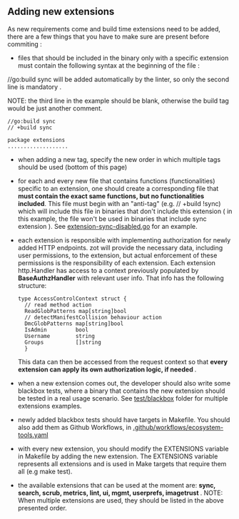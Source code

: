 
## Adding new extensions

As new requirements come and build time extensions need to be added, there are a few things that you have to make sure are present before commiting :

- files that should be included in the binary only with a specific extension must contain the following syntax at the beginning of the file :

//go:build sync will be added automatically by the linter, so only the second line is mandatory .

NOTE: the third line in the example should be blank, otherwise the build tag would be just another comment.

```
//go:build sync
// +build sync

package extensions
...................
```

- when adding a new tag, specify the new order in which multiple tags should be used (bottom of this page)

- for each and every new file that contains functions (functionalities) specific to an extension, one should create a corresponding file that  <b>must contain the exact same functions, but no functionalities included</b>. This file must begin with an  "anti-tag" (e.g. // +build !sync) which will include this file in binaries that don't include this extension ( in this example, the file won't be used in binaries that include sync extension ). See [extension-sync-disabled.go](extension-sync-disabled.go) for an example.
- each extension  is responsible with implementing authorization for newly added HTTP endpoints. zot will provide the necessary data, including user permissions, to the extension, but actual enforcement of these permissions is the responsibility of each extension. Each extension http.Handler has access to a context previously populated by <b>BaseAuthzHandler</b> with relevant user info. That info has the following structure:
  ```
  type AccessControlContext struct {
    // read method action
    ReadGlobPatterns map[string]bool
    // detectManifestCollision behaviour action
    DmcGlobPatterns map[string]bool
    IsAdmin         bool
    Username        string
    Groups          []string
    }
    ```
  This data can then be accessed from the request context so that <b>every extension can apply its own authorization logic, if needed </b>.

- when a new extension comes out, the developer should also write some blackbox tests, where a binary that contains the new extension should be tested in a real usage scenario. See [test/blackbox](test/blackbox/sync.bats) folder for multiple extensions examples.

- newly added blackbox tests should have targets in Makefile. You should also add them as Github Workflows, in [.github/workflows/ecosystem-tools.yaml](.github/workflows/ecosystem-tools.yaml)

- with every new extension, you should modify the EXTENSIONS variable in Makefile by adding the new extension. The EXTENSIONS variable represents all extensions and is used in Make targets that require them all (e.g make test).

- the available extensions that can be used at the moment are: <b>sync, search, scrub, metrics, lint, ui, mgmt, userprefs, imagetrust </b>.
NOTE: When multiple extensions are used, they should be listed in the above presented order.

